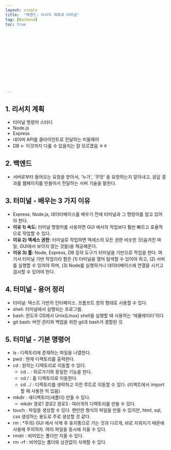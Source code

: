```yaml
---
layout: single
title:  "백엔드: 리서치 계획과 터미널"
tag: [Backend]
toc: true 














---
```


## 1. 리서치 계획

- 터미널 명령어 스터디
- Node.js
- Express
- 네이버 API를 클라이언트로 전달하는 미들웨어
- DB ← 이것까지 다룰 수 있을지는 잘 모르겠음 ㅎㅎ





## 2. 백엔드

- 서버로부터 들어오는 요청을 받아서, '누가', '무엇' 을 요청하는지 알아내고, 응답 결과를 웹페이지를 만들어서 전달하는 서버 기술을 말한다.





## 3. 터미널 - 배우는 3 가지 이유

- Express, Node.js, 데이터베이스를 배우기 전에 터미널과 그 명령어를 알고 있어야 한다.
- **이유 1) 속도:** 터미널 명령어를 사용하면 GUI 에서의 작업보다 훨씬 빠르고 효율적으로 작업할 수 있다.
- **이유 2) 액세스 권한:** 터미널로 작업하면 액세스의 모든 권한 비슷한 것(숨겨진 파일, GUI에서 보이지 않는 것들)을 제공해준다. 
- **이유 3) 툴:** Node, Express, DB 등의 도구가 터미널을 기반으로 작업을 한다. 여기서 터미널 기반 작업이라 함은 (1) 터미널을 열어 탐색할 수 있어야 하고, (2) 서버를 실행할 수 있어야 하며, (3)  Node를 실행하거나 데이터베이스에 연결을 시키고 검사할 수 있어야 한다.





## 4. 터미널  - 용어 정리

- 터미널: 텍스트 기반의 인터페이스. 프롬프트 창의 형태로 사용할 수 있다.
- shell: 터미널에서 실행되는 프로그램.
- bash: 윈도우 OS에서 Unix(Linux) shell을 실행할 때 사용하는 '에뮬레이터'이다
- git bash: 버전 관리와 백업을 위한 git과 bash가 결합된 것.





## 5. 터미널  - 기본 명령어

- ls : 디렉토리에 존재하는 파일을 나열한다.
- pwd : 현재 디렉토리를 출력한다.
- cd : 원하는 디렉토리로 이동할 수 있다. 
  - cd .. : 뒤로가기와 동일한 기능을 한다.
  - cd / : 홈 디렉토리로 이동한다.
  - cd ../ : 디렉토리를 생략하고 이전 루트로 이동할 수 있다. (리액트에서 import할 때 사용한 적 있음)
- mkdir : 새디렉토리(새폴더) 만들 수 있다.
  - mkdir 경로1 경로2 경로3 : 여러개의 디렉토리를 만들 수 있다.
- touch : 파일을 생성할 수 있다. 왠만한 형식의 파일을 만들 수 있지만, html, sql, css 생성하는 용도로 주로 생성할 것 같다.
- rm : *주의) GUI 에서 삭제 후 휴지통으로 가는 것과 다르게, 바로 지워지기 때문에 사용에 주의하자. 여러 파일을 동시에 지울 수 있다.
- rmdir : 비어있는 폴더만 지울 수 있다.
- rm -rf : 비어있는 폴더와 상관없이 삭제할 수 있다.

